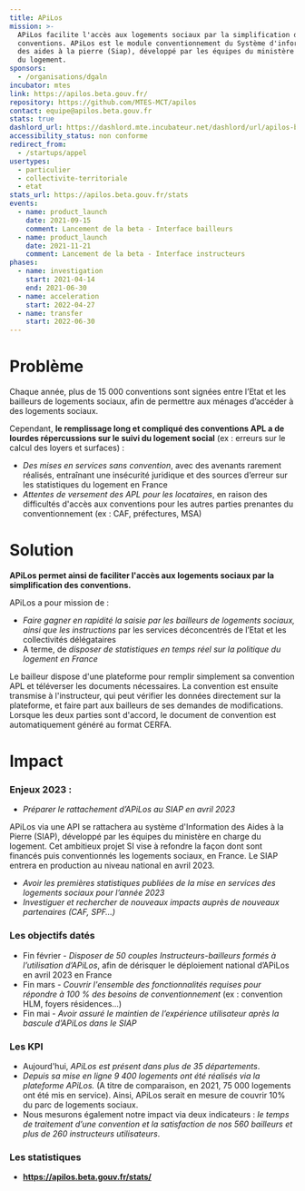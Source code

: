 ```yaml
---
title: APiLos
mission: >-
  APiLos facilite l'accès aux logements sociaux par la simplification des
  conventions. APiLos est le module conventionnement du Système d'information
  des aides à la pierre (Siap), développé par les équipes du ministère en charge
  du logement.
sponsors:
  - /organisations/dgaln
incubator: mtes
link: https://apilos.beta.gouv.fr/
repository: https://github.com/MTES-MCT/apilos
contact: equipe@apilos.beta.gouv.fr
stats: true
dashlord_url: https://dashlord.mte.incubateur.net/dashlord/url/apilos-beta-gouv-fr/
accessibility_status: non conforme
redirect_from:
  - /startups/appel
usertypes:
  - particulier
  - collectivite-territoriale
  - etat
stats_url: https://apilos.beta.gouv.fr/stats
events:
  - name: product_launch
    date: 2021-09-15
    comment: Lancement de la beta - Interface bailleurs
  - name: product_launch
    date: 2021-11-21
    comment: Lancement de la beta - Interface instructeurs
phases:
  - name: investigation
    start: 2021-04-14
    end: 2021-06-30
  - name: acceleration
    start: 2022-04-27
  - name: transfer
    start: 2022-06-30
---
```

# **Problème**

Chaque année, plus de 15 000 conventions sont signées entre l’Etat et les bailleurs de logements sociaux, afin de permettre aux ménages d’accéder à des logements sociaux.

Cependant, **le remplissage long et compliqué des conventions APL a de lourdes répercussions sur le suivi du logement social** (ex : erreurs sur le calcul des loyers et surfaces) :

* *Des mises en services sans convention*, avec des avenants rarement réalisés, entraînant une insécurité juridique et des sources d’erreur sur les statistiques du logement en France
* *Attentes de versement des APL pour les locataires*, en raison des difficultés d'accès aux conventions pour les autres parties prenantes du conventionnement (ex : CAF, préfectures, MSA)

# Solution

**APiLos permet ainsi de faciliter l'accès aux logements sociaux par la simplification des conventions.** 

APiLos a pour mission de : 

* *Faire gagner en rapidité la saisie par les bailleurs de logements sociaux, ainsi que les instructions* par les services déconcentrés de l’Etat et les collectivités délégataires
* A terme, de *disposer de statistiques en temps réel sur la politique du logement en France*

Le bailleur dispose d'une plateforme pour remplir simplement sa convention APL et téléverser les documents nécessaires. La convention est ensuite transmise à l'instructeur, qui peut vérifier les données directement sur la plateforme, et faire part aux bailleurs de ses demandes de modifications. Lorsque les deux parties sont d'accord, le document de convention est automatiquement généré au format CERFA.

# Impact

### Enjeux 2023 :

* *Préparer le rattachement d’APiLos au SIAP en avril 2023*

APiLos via une API se rattachera au système d'Information des Aides à la Pierre (SIAP), développé par les équipes du ministère en charge du logement. Cet ambitieux projet SI vise à refondre la façon dont sont financés puis conventionnés les logements sociaux, en France. Le SIAP entrera en production au niveau national en avril 2023. 

* *Avoir les premières statistiques publiées de la mise en services des logements sociaux pour l’année 2023*
* *Investiguer et rechercher de nouveaux impacts auprès de nouveaux partenaires (CAF, SPF…)* 

### Les objectifs datés

* Fin février - *Disposer de 50 couples Instructeurs-bailleurs formés à l’utilisation d’APiLos*, afin de dérisquer le déploiement national d’APiLos en avril 2023 en France
* Fin mars - *Couvrir l'ensemble des fonctionnalités requises pour répondre à 100 % des besoins de conventionnement* (ex : convention HLM, foyers résidences...)
* Fin mai - *Avoir assuré le maintien de l’expérience utilisateur après la bascule d’APiLos dans le SIAP*

### Les KPI

* Aujourd'hui, *APiLos est présent dans plus de 35 départements*. 
* *Depuis sa mise en ligne 9 400 logements ont été réalisés via la plateforme APiLos.* (A titre de comparaison, en 2021, 75 000 logements ont été mis en service). Ainsi, APiLos serait en mesure de couvrir 10% du parc de logements sociaux.  
* Nous mesurons également notre impact via deux indicateurs : *le temps de traitement d’une convention et la satisfaction de nos 560 bailleurs et plus de 260 instructeurs utilisateurs*. 

### Les statistiques

* **<https://apilos.beta.gouv.fr/stats/>**
